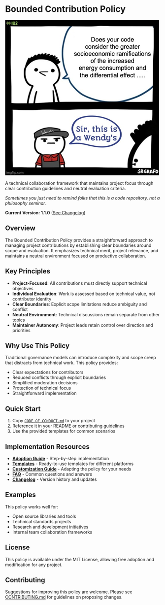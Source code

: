 # Bounded Contribution Policy

![Sir, this is a Wendy's](res/images/wendys.jpg)

A technical collaboration framework that maintains project focus through clear contribution guidelines and neutral evaluation criteria.

*Sometimes you just need to remind folks that this is a code repository, not a philosophy seminar.*

**Current Version: 1.1.0** ([See Changelog](docs/CHANGELOG.md))

## Overview

The Bounded Contribution Policy provides a straightforward approach to managing project contributions by establishing clear boundaries around scope and evaluation. It emphasizes technical merit, project relevance, and maintains a neutral environment focused on productive collaboration.

## Key Principles

- **Project-Focused**: All contributions must directly support technical objectives
- **Individual Evaluation**: Work is assessed based on technical value, not contributor identity
- **Clear Boundaries**: Explicit scope limitations reduce ambiguity and conflict
- **Neutral Environment**: Technical discussions remain separate from other topics
- **Maintainer Autonomy**: Project leads retain control over direction and priorities

## Why Use This Policy

Traditional governance models can introduce complexity and scope creep that distracts from technical work. This policy provides:

- Clear expectations for contributors
- Reduced conflicts through explicit boundaries  
- Simplified moderation decisions
- Protection of technical focus
- Straightforward implementation

## Quick Start

1. Copy [`CODE_OF_CONDUCT.md`](CODE_OF_CONDUCT.md) to your project
2. Reference it in your README or contributing guidelines
3. Use the provided templates for common scenarios

## Implementation Resources

- **[Adoption Guide](adoption/ADOPTION_GUIDE.md)** - Step-by-step implementation
- **[Templates](adoption/templates/)** - Ready-to-use templates for different platforms
- **[Customization Guide](adoption/CUSTOMIZATION.md)** - Adapting the policy for your needs
- **[FAQ](FAQ.md)** - Common questions and answers
- **[Changelog](docs/CHANGELOG.md)** - Version history and updates

## Examples

This policy works well for:
- Open source libraries and tools
- Technical standards projects  
- Research and development initiatives
- Internal team collaboration frameworks

## License

This policy is available under the MIT License, allowing free adoption and modification for any project.

## Contributing

Suggestions for improving this policy are welcome. Please see [CONTRIBUTING.md](CONTRIBUTING.md) for guidelines on proposing changes.